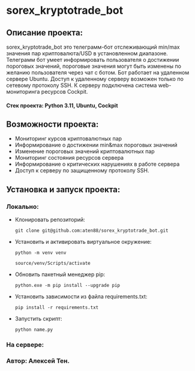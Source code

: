# sorex_kryptotrade_bot
## Описание проекта:
sorex_kryptotrade_bot это телеграмм-бот отслеживающий min/max значения пар криптовалюта/USD в установленном диапазоне. Телеграмм бот умеет информировать пользователя о достижении пороговых значений, пороговые значения могут быть изменены по желанию пользователя через чат с ботом. Бот работает на удаленном сервере Ubuntu. Доступ к удаленному серверу возможен только по сетевому протоколу SSH. К серверу подключена система web-мониторинга ресурсов Cockpit.
#### Стек проекта: Python 3.11, Ubuntu, Cockpit
## Возможности проекта:
- Мониторинг курсов криптовалютных пар
- Информирование о достижении min&max пороговых значений
- Изменение пороговых значений криптовалютных пар
- Мониторинг состояния ресурсов сервера
- Информирование о критических нарушениях в работе сервера
- Доступ к серверу по защищенному протоколу SSH.
## Установка и запуск проекта:
### Локально:
- Клонировать репозиторий:
  ```
  git clone git@github.com:aten88/sorex_kryptotrade_bot.git
  ```
- Установить и активировать виртуальное окружение:
  ```
  python -m venv venv
  ```
  ```
  source/venv/Scripts/activate
  ```
- Обновить пакетный менеджер pip:
  ```
  python.exe -m pip install --upgrade pip
  ```
- Установить зависимости из файла requirements.txt:
  ```
  pip install -r requirements.txt
  ```
- Запустить скрипт:
  ```
  python name.py
  ```

### На сервере:

### Автор: Алексей Тен.
